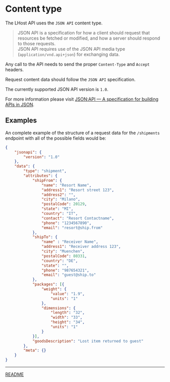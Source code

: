 # Content type

The LHost API uses the `JSON API` content type.

> JSON API is a specification for how a client should request that resources be fetched or modified, and how a server should respond to those requests.  
> JSON API requires use of the JSON API media type (`application/vnd.api+json`) for exchanging data.

Any call to the API needs to send the proper `Content-Type` and `Accept` headers.

Request content data should follow the `JSON API` specification.

The currently supported JSON API version is `1.0`.

For more information please visit [JSON:API &mdash; A specification for building APIs in JSON](https://jsonapi.org/).

## Examples

An complete example of the structure of a request data for the `/shipments` endpoint with all of the possible fields would be:

```json
{
    "jsonapi": {
        "version": "1.0"
    },
    "data": {
        "type": "shipment",
        "attributes": {
            "shipFrom": {
                "name": "Resort Name",
                "address1": "Resort street 123",
                "address2": "",
                "city": "Milano",
                "postalCode": 20129,
                "state": "MI",
                "country": "IT",
                "contact": "Resort Contactname",
                "phone": "1234567890",
                "email": "resort@ship.from"
            },
            "shipTo": {
                "name" : "Receiver Name",
                "address1": "Receiver address 123",
                "city": "Muenchen",
                "postalCode": 80331,
                "country": "DE",
                "state": "",
                "phone": "987654321",
                "email": "guest@ship.to"
            },
            "packages": [{
                "weight": {
                    "value": "1.9",
                    "units": "1"
                },
                "dimensions": {
                    "length": "32",
                    "width": "33",
                    "height": "34",
                    "units": "1"
                }
            }],
            "goodsDescription": "Lost item returned to guest"
        },
        "meta": {}
    }
}
```

---

[README](../README.md)
